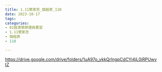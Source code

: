 ```yaml
---
title: 1.11樊家忠_個經原_110
date: 2023-10-17
tags: 
categories:
- 01經濟學原理與實習
- 1.11樊家忠
- 個經原
- 110

---
```

https://drive.google.com/drive/folders/1uA97o_vkkQrlngpCdCYi4jL0iRPUwvtZ
